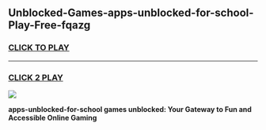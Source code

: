 
## Unblocked-Games-apps-unblocked-for-school-Play-Free-fqazg
<h3>
<a href="https://premium76.site?title=apps-unblocked-for-school&ref=10A">CLICK TO PLAY</a></h3>
<hr>

<h3>
<a href="https://premium76.site?title=apps-unblocked-for-school&ref=10A">CLICK 2 PLAY</a>
  
</h3>

<a href="https://premium76.site?title=apps-unblocked-for-school&ref=10A"><img src="https://clearcache.store/games.png"></a>


**apps-unblocked-for-school games unblocked: Your Gateway to Fun and Accessible Online Gaming**
